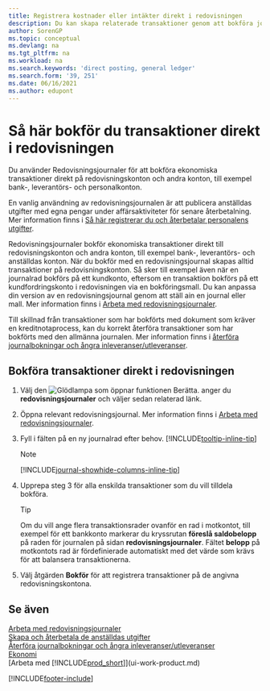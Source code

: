 ```yaml
---
title: Registrera kostnader eller intäkter direkt i redovisningen
description: Du kan skapa relaterade transaktioner genom att bokföra journalrader på sidan redovisningsjournal för verksamhet som inte representeras av ett dokument.
author: SorenGP
ms.topic: conceptual
ms.devlang: na
ms.tgt_pltfrm: na
ms.workload: na
ms.search.keywords: 'direct posting, general ledger'
ms.search.form: '39, 251'
ms.date: 06/16/2021
ms.author: edupont
---
```

# <a name="post-transactions-directly-to-the-general-ledger" />Så här bokför du transaktioner direkt i redovisningen

Du använder Redovisningsjournaler för att bokföra ekonomiska transaktioner direkt på redovisningskonton och andra konton, till exempel bank-, leverantörs- och personalkonton.  

En vanlig användning av redovisningsjournalen är att publicera anställdas utgifter med egna pengar under affärsaktiviteter för senare återbetalning. Mer information finns i [Så här registrerar du och återbetalar personalens utgifter](finance-how-record-reimburse-employee-expenses.md).

Redovisningsjournaler bokför ekonomiska transaktioner direkt till redovisningskonton och andra konton, till exempel bank-, leverantörs- och anställdas konton. När du bokför med en redovisningsjournal skapas alltid transaktioner på redovisningskonton. Så sker till exempel även när en journalrad bokförs på ett kundkonto, eftersom en transaktion bokförs på ett kundfordringskonto i redovisningen via en bokföringsmall. Du kan anpassa din version av en redovisningsjournal genom att ställ ain en journal eller mall. Mer information finns i [Arbeta med redovisningsjournaler](ui-work-general-journals.md).

Till skillnad från transaktioner som har bokförts med dokument som kräver en kreditnotaprocess, kan du korrekt återföra transaktioner som har bokförts med den allmänna journalen. Mer information finns i [återföra journalbokningar och ångra inleveranser/utleveranser](finance-how-reverse-journal-posting.md).

## <a name="to-post-a-transaction-directly-to-a-general-ledger-account" />Bokföra transaktioner direkt i redovisningen

1. Välj den ![Glödlampa som öppnar funktionen Berätta.](media/ui-search/search_small.png "Berätta för mig vad du vill göra") anger du **redovisningsjournaler** och väljer sedan relaterad länk.
2. Öppna relevant redovisningsjournal. Mer information finns i [Arbeta med redovisningsjournaler](ui-work-general-journals.md).
3. Fyll i fälten på en ny journalrad efter behov. [!INCLUDE[tooltip-inline-tip](includes/tooltip-inline-tip_md.md)]    

    > [!NOTE]
    > [!INCLUDE[journal-showhide-columns-inline-tip](includes/journal-showhide-columns-inline-tip.md)]
4. Upprepa steg 3 för alla enskilda transaktioner som du vill tilldela bokföra.

    > [!TIP]  
    > Om du vill ange flera transaktionsrader ovanför en rad i motkontot, till exempel för ett bankkonto markerar du kryssrutan **föreslå saldobelopp** på raden för journalen på sidan **redovisningsjournaler**. Fältet **belopp** på motkontots rad är fördefinierade automatiskt med det värde som krävs för att balansera transaktionerna.
5. Välj åtgärden **Bokför** för att registrera transaktioner på de angivna redovisningskontona.

## <a name="see-also" />Se även

[Arbeta med redovisningsjournaler](ui-work-general-journals.md)  
[Skapa och återbetala de anställdas utgifter](finance-how-record-reimburse-employee-expenses.md)  
[Återföra journalbokningar och ångra inleveranser/utleveranser](finance-how-reverse-journal-posting.md)  
[Ekonomi](finance.md)  
[Arbeta med [!INCLUDE[prod_short](includes/prod_short.md)]](ui-work-product.md)  


[!INCLUDE[footer-include](includes/footer-banner.md)]
